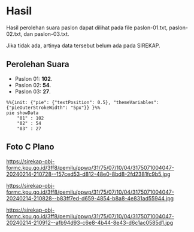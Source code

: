# Hasil

Hasil perolehan suara paslon dapat dilihat pada file paslon-01.txt, paslon-02.txt, dan paslon-03.txt.

Jika tidak ada, artinya data tersebut belum ada pada SIREKAP.

## Perolehan Suara

 * Paslon 01: **102**.
 * Paslon 02: **54**.
 * Paslon 03: **27**.

```mermaid
%%{init: {"pie": {"textPosition": 0.5}, "themeVariables": {"pieOuterStrokeWidth": "5px"}} }%%
pie showData
    "01" : 102
    "02" : 54
    "03" : 27
```
## Foto C Plano

https://sirekap-obj-formc.kpu.go.id/3ff8/pemilu/ppwp/31/75/07/10/04/3175071004047-20240214-210728--157ced53-d812-48e0-8bd8-2fd2381fc9b5.jpg

https://sirekap-obj-formc.kpu.go.id/3ff8/pemilu/ppwp/31/75/07/10/04/3175071004047-20240214-210828--b83ff7ed-d659-4854-b8a8-4e831ad55944.jpg

https://sirekap-obj-formc.kpu.go.id/3ff8/pemilu/ppwp/31/75/07/10/04/3175071004047-20240214-210912--afb94d93-c6e8-4b44-8e43-d6c1ac0585d1.jpg
